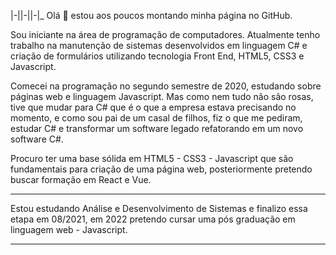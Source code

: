 |-||-||-|_ Olá 👋 estou aos poucos montando minha página no GitHub.

Sou iniciante na área de programação de computadores. Atualmente tenho trabalho na manutenção de sistemas desenvolvidos em linguagem C# e criação de formulários utilizando tecnologia Front End, HTML5, CSS3 e Javascript.

Comecei na programação no segundo semestre de 2020, estudando sobre páginas web e linguagem Javascript.
Mas como nem tudo não são rosas, tive que mudar para C# que é o que a empresa estava precisando no momento, e como sou pai de um casal de filhos, fiz o que me pediram, estudar C# e transformar um software legado refatorando em um novo software C#.

Procuro ter uma base sólida em HTML5 - CSS3 - Javascript que são fundamentais para criação de uma página web, posteriormente pretendo buscar formação em React e Vue.

___________________________________________________________________________________________________________________________________________________________________________________


Estou estudando Análise e Desenvolvimento de Sistemas e finalizo essa etapa em 08/2021, em 2022 pretendo cursar uma pós graduação em linguagem web - Javascript.

___________________________________________________________________________________________________________________________________________________________________________________





